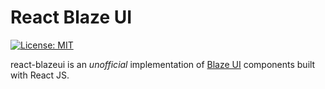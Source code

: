 # React Blaze UI

[![License: MIT](https://img.shields.io/badge/License-MIT-yellow.svg)](https://opensource.org/licenses/MIT)

react-blazeui is an _unofficial_ implementation of [Blaze UI](https://www.blazeui.com/) components built with React JS.
